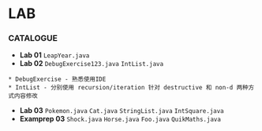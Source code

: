 # LAB

### CATALOGUE
* **Lab 01** `LeapYear.java`
* **Lab 02** `DebugExercise123.java` `IntList.java`
```
* DebugExercise - 熟悉使用IDE
* IntList - 分别使用 recursion/iteration 针对 destructive 和 non-d 两种方式内容修改
```
* **Lab 03** `Pokemon.java` `Cat.java` `StringList.java` `IntSquare.java`
* **Examprep 03** `Shock.java` `Horse.java` `Foo.java` `QuikMaths.java`
